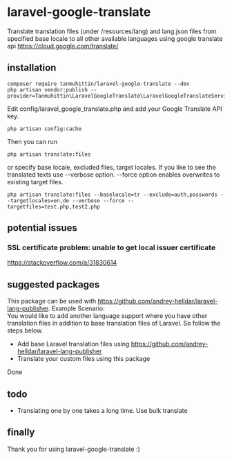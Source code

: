 # laravel-google-translate
Translate translation files (under /resources/lang) and lang.json files from specified base locale to all other available languages using google translate api https://cloud.google.com/translate/

## installation
```console
composer require tanmuhittin/laravel-google-translate --dev
php artisan vendor:publish --provider=Tanmuhittin\LaravelGoogleTranslate\LaravelGoogleTranslateServiceProvider
```

Edit config/laravel_google_translate.php and add your Google Translate API key.

```console
php artisan config:cache
```

Then you can run

```console
php artisan translate:files
```
or specify base locale, excluded files, target locales. If you like to see the translated texts use --verbose option. --force option enables overwrites to existing target files.
```console
php artisan translate:files --baselocale=tr --exclude=auth,passwords --targetlocales=en,de --verbose --force --targetfiles=test.php,test2.php
```
## potential issues

### SSL certificate problem: unable to get local issuer certificate
https://stackoverflow.com/a/31830614

## suggested packages
This package can be used with https://github.com/andrey-helldar/laravel-lang-publisher.
Example Scenario: <br>
You would like to add another language support where you have other translation files in addition to base translation files of Laravel. So follow the steps below.
* Add base Laravel translation files using https://github.com/andrey-helldar/laravel-lang-publisher
* Translate your custom files using this package

Done <br>

## todo
* Translating one by one takes a long time. Use bulk translate

## finally
Thank you for using laravel-google-translate :)